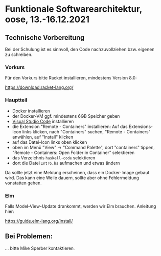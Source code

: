 # Funktionale Softwarearchitektur, oose, 13.-16.12.2021

## Technische Vorbereitung

Bei der Schulung ist es sinnvoll, den Code nachzuvollziehen
bzw. eigenen zu schreiben.

### Vorkurs

Für den Vorkurs bitte Racket installieren, mindestens Version 8.0:

https://download.racket-lang.org/

### Hauptteil

- [Docker](https://www.docker.com/) installieren
- der Docker-VM ggf. mindestens 6GB Speicher geben
- [Visual Studio Code](https://code.visualstudio.com/download) installieren
- die Extension "Remote - Containers" installieren:
  Auf das Extensions-Icon links klicken, nach "Containers" suchen,
  "Remote - Containers" anwählen, auf "Install" klicken
- auf das Datei-Icon links oben klicken
- oben im Menü "View" -> "Command Palette", dort
  "containers" tippen, "Remote - Containers: Open Folder in Container" selektieren
- das Verzeichnis `haskell-code` selektieren
- dort die Datei `Intro.hs` aufmachen und etwas ändern

Da sollte jetzt eine Meldung erscheinen, dass ein Docker-Image gebaut
wird.  Das kann eine Weile dauern, sollte aber ohne Fehlermeldung
vonstatten gehen.

### Elm

Falls Model-View-Update drankommt, werden wir Elm brauchen.  Anleitung
hier:

https://guide.elm-lang.org/install/

## Bei Problemen:

... bitte Mike Sperber kontaktieren.


